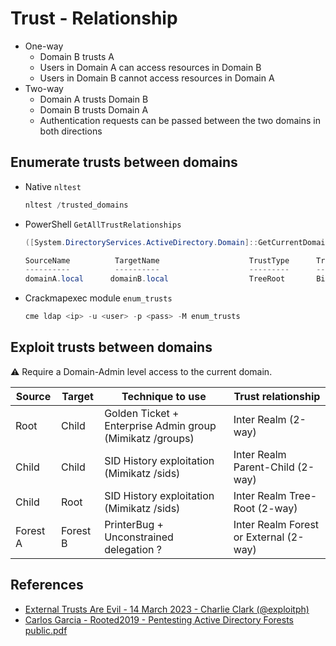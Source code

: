 # Trust - Relationship

* One-way
  * Domain B trusts A
  * Users in Domain A can access resources in Domain B
  * Users in Domain B cannot access resources in Domain A
* Two-way
  * Domain A trusts Domain B
  * Domain B trusts Domain A
  * Authentication requests can be passed between the two domains in both directions


## Enumerate trusts between domains

* Native `nltest`
  ```powershell
  nltest /trusted_domains
  ```
* PowerShell `GetAllTrustRelationships`
  ```powershell
  ([System.DirectoryServices.ActiveDirectory.Domain]::GetCurrentDomain()).GetAllTrustRelationships()

  SourceName          TargetName                    TrustType      TrustDirection
  ----------          ----------                    ---------      --------------
  domainA.local      domainB.local                  TreeRoot       Bidirectional
  ```
* Crackmapexec module `enum_trusts`
  ```powershell
  cme ldap <ip> -u <user> -p <pass> -M enum_trusts 
  ```


## Exploit trusts between domains

:warning: Require a Domain-Admin level access to the current domain.

| Source     | Target  | Technique to use  | Trust relationship  |
|---|---|---|---|
| Root      | Child  | Golden Ticket + Enterprise Admin group (Mimikatz /groups) | Inter Realm (2-way)  |
| Child     | Child  | SID History exploitation (Mimikatz /sids)                 | Inter Realm Parent-Child (2-way)  |
| Child     | Root   | SID History exploitation (Mimikatz /sids)                 | Inter Realm Tree-Root (2-way)  |
| Forest A  | Forest B  | PrinterBug + Unconstrained delegation ?  | Inter Realm Forest or External (2-way)  |


## References

* [External Trusts Are Evil - 14 March 2023 - Charlie Clark (@exploitph)](https://exploit.ph/external-trusts-are-evil.html)
* [Carlos Garcia - Rooted2019 - Pentesting Active Directory Forests public.pdf](https://www.dropbox.com/s/ilzjtlo0vbyu1u0/Carlos%20Garcia%20-%20Rooted2019%20-%20Pentesting%20Active%20Directory%20Forests%20public.pdf?dl=0)